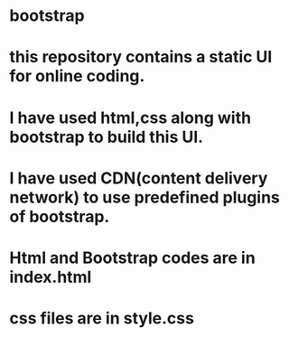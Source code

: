 #  bootstrap
# this repository contains a static UI for online coding.
# I have used html,css along with bootstrap to build this UI.
# I have used CDN(content delivery network) to use predefined plugins of bootstrap.
# Html and Bootstrap codes are in index.html
# css files are in style.css
